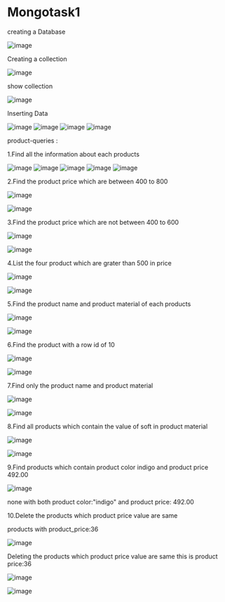 # Mongotask1

   creating a Database

   ![image](https://user-images.githubusercontent.com/95994543/160067166-c44a77f5-f1a6-4a3c-ac66-8c1310e71d8e.png)

   Creating a collection
   
   ![image](https://user-images.githubusercontent.com/95994543/160067653-cf7e0832-f6ed-45ea-8f22-bd9cf0a486ca.png)
   
   show collection
   
   ![image](https://user-images.githubusercontent.com/95994543/160068188-390732eb-7620-4921-92b5-f62c383d9be2.png)

  Inserting Data
  
  ![image](https://user-images.githubusercontent.com/95994543/160069160-741c4c8b-97f6-471b-80dc-b9439ccdeff6.png)
  ![image](https://user-images.githubusercontent.com/95994543/160069291-28e05bd2-f05e-4008-a36a-a061a6e738cf.png)
  ![image](https://user-images.githubusercontent.com/95994543/160069405-ec6060d5-db09-4810-afae-0cbbd082e35a.png)
  ![image](https://user-images.githubusercontent.com/95994543/160069524-cff22d9e-d556-446c-b794-b80fd3720895.png)

product-queries  :

1.Find all the information about each products

![image](https://user-images.githubusercontent.com/95994543/160070514-7def127f-857d-42b7-a0eb-ab03b4adabd8.png)
![image](https://user-images.githubusercontent.com/95994543/160070340-2999bece-eced-42f8-ba7d-7b2a03a67ab4.png)
![image](https://user-images.githubusercontent.com/95994543/160070880-371940a4-4c65-47ba-ad94-36e67f72ca7d.png)
![image](https://user-images.githubusercontent.com/95994543/160071184-de111a2d-34d0-4977-ba83-852a681f5df3.png)
![image](https://user-images.githubusercontent.com/95994543/160071379-a321bc87-acbb-4508-95cc-2f99ac38b72a.png)

2.Find the product price which are between 400 to 800

![image](https://user-images.githubusercontent.com/95994543/160073915-8e0da5c0-4cf7-439c-8b8d-c9d587908a94.png)

![image](https://user-images.githubusercontent.com/95994543/160074143-974250a1-cd1f-4d95-b01f-9063e99dd544.png)

3.Find the product price which are not between 400 to 600

![image](https://user-images.githubusercontent.com/95994543/160073280-04f11eb0-9dfb-4472-84a2-0bb93fe2e65e.png)

![image](https://user-images.githubusercontent.com/95994543/160075333-c603b848-7d80-40ca-aa3c-26c6037c377a.png)

4.List the four product which are grater than 500 in price 

![image](https://user-images.githubusercontent.com/95994543/160074842-5c78209a-263c-42b2-b348-caf65a4adab1.png)

![image](https://user-images.githubusercontent.com/95994543/160075072-b5c395ee-ecc8-4dcd-b6ad-e08562450df1.png)

5.Find the product name and product material of each products

![image](https://user-images.githubusercontent.com/95994543/160077996-a7274082-83e3-41e4-92ef-ea7689d6fa30.png)

![image](https://user-images.githubusercontent.com/95994543/160078293-f6aa9dc8-00f3-4d89-883e-405979986e89.png)

6.Find the product with a row id of 10

![image](https://user-images.githubusercontent.com/95994543/160078684-548f41b1-e893-404d-8437-9488ea0f6633.png)

![image](https://user-images.githubusercontent.com/95994543/160079002-c3511684-a2a2-415e-829c-9855152386c1.png)

7.Find only the product name and product material

![image](https://user-images.githubusercontent.com/95994543/160077996-a7274082-83e3-41e4-92ef-ea7689d6fa30.png)

![image](https://user-images.githubusercontent.com/95994543/160078293-f6aa9dc8-00f3-4d89-883e-405979986e89.png)

8.Find all products which contain the value of soft in product material 

![image](https://user-images.githubusercontent.com/95994543/160080494-45efe585-9e02-4aa3-b0df-d4633f393e7c.png)

![image](https://user-images.githubusercontent.com/95994543/160080814-e73545b4-c74f-432d-a6eb-3f3a6f1133e3.png)

9.Find products which contain product color indigo  and product price 492.00

![image](https://user-images.githubusercontent.com/95994543/160081607-16f0b99b-5523-4a83-af94-e5c1fcf3e84d.png)

  none with both product color:"indigo" and product price: 492.00

10.Delete the products which product price value are same

  products with product_price:36
  
 ![image](https://user-images.githubusercontent.com/95994543/160084468-426becf7-6f3c-4e6c-9d18-75f61e2dad57.png)
  
  Deleting the products which product price value are same this is product price:36
  
  ![image](https://user-images.githubusercontent.com/95994543/160085183-7f156259-cfab-49f0-b7de-f3baf3429633.png)
  
  ![image](https://user-images.githubusercontent.com/95994543/160085250-b449d139-52ce-4b44-badc-9a9ff66bc74c.png)
  
  


   
  


